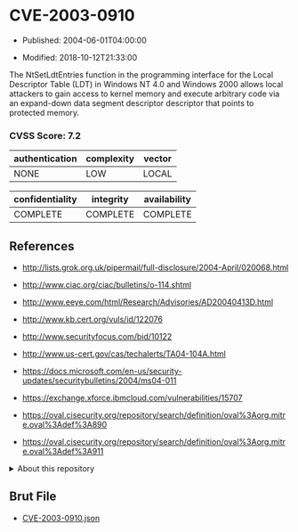 # CVE-2003-0910

- Published: 2004-06-01T04:00:00

- Modified: 2018-10-12T21:33:00

The NtSetLdtEntries function in the programming interface for the Local Descriptor Table (LDT) in Windows NT 4.0 and Windows 2000 allows local attackers to gain access to kernel memory and execute arbitrary code via an expand-down data segment descriptor descriptor that points to protected memory.

### CVSS Score: **7.2**

| authentication | complexity | vector |
| --- | --- | --- |
| NONE | LOW | LOCAL |

| confidentiality | integrity | availability |
| --- | --- | --- |
| COMPLETE | COMPLETE | COMPLETE |

## References

* http://lists.grok.org.uk/pipermail/full-disclosure/2004-April/020068.html

* http://www.ciac.org/ciac/bulletins/o-114.shtml

* http://www.eeye.com/html/Research/Advisories/AD20040413D.html

* http://www.kb.cert.org/vuls/id/122076

* http://www.securityfocus.com/bid/10122

* http://www.us-cert.gov/cas/techalerts/TA04-104A.html

* https://docs.microsoft.com/en-us/security-updates/securitybulletins/2004/ms04-011

* https://exchange.xforce.ibmcloud.com/vulnerabilities/15707

* https://oval.cisecurity.org/repository/search/definition/oval%3Aorg.mitre.oval%3Adef%3A890

* https://oval.cisecurity.org/repository/search/definition/oval%3Aorg.mitre.oval%3Adef%3A911

<details>
<summary>About this repository</summary> 

  This repository is part of the project [Live Hack CVE](https://github.com/Live-Hack-CVE). Main website can be found [www.live-hack.org](https://www.live-hack.org) 
  
  Made by [Sn0wAlice](https://github.com/Sn0wAlice) for the people that care about security and need to have a feed of the latest CVEs. Hope you enjoy it, don't forget to star the repo and follow me on [Twitter](https://twitter.com/Sn0wAlice) and [Github](https://github.com/Sn0wAlice). And that is my [personnal website](https://www.alice-snow.me/)

  - [Home Page](https://github.com/Live-Hack-CVE)
  - [Framework](https://github.com/Live-Hack-CVE/cve-framework)
  - [CVE database](https://github.com/Live-Hack-CVE/full_database)
  - [Changelog](https://github.com/Live-Hack-CVE/Changelog)
</details>

## Brut File

* [CVE-2003-0910.json](https://raw.githubusercontent.com/Live-Hack-CVE/full_database/main/cves/2003/CVE-2003-0910.json)

